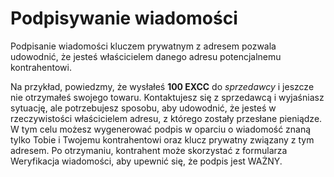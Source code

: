 # Podpisywanie wiadomości

Podpisanie wiadomości kluczem prywatnym z adresem pozwala udowodnić, że jesteś właścicielem danego adresu potencjalnemu kontrahentowi.

Na przykład, powiedzmy, że wysłałeś **100 EXCC** do _sprzedawcy_ i jeszcze nie otrzymałeś swojego towaru. Kontaktujesz się z sprzedawcą i wyjaśniasz sytuację, ale potrzebujesz sposobu, aby udowodnić, że jesteś w rzeczywistości właścicielem adresu, z którego zostały przesłane pieniądze. W tym celu możesz wygenerować podpis w oparciu o wiadomość znaną tylko Tobie i Twojemu kontrahentowi oraz klucz prywatny związany z tym adresem. Po otrzymaniu, kontrahent może skorzystać z formularza Weryfikacja wiadomości, aby upewnić się, że podpis jest WAŻNY.
